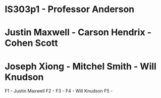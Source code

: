 # IS303p1 - Professor Anderson
# Justin Maxwell - Carson Hendrix - Cohen Scott
# Joseph Xiong - Mitchel Smith - Will Knudson

<!-- 
As a group and using Git/Github, write a program that plays the women’s soccer season as defined in Assignment 4. Modify the code to use functions as defined below. You can do more than what is required.

Everyone works on a Main function that calls other functions. Create the following functions:

1. Display an introduction to the game explaining rules and prompt for their name and display that in the welcome message. Return the name to the main program and store it in variable so it can be used throughout the program.

2. Display of menu and return choice. Store in variable and use this value to determine which function to call next.

3. Display list of all teams and allow the user to choose a team using a menu. Call the function again to let the user choose the opponent but do not display the team they chose previously. Remove that team from the list. Allow the user to select an opponent, and return team name. This function should receive a parameter but give it a default value if none is passed. You can use this function for both choosing the home team and the opponent team.

4. Play the game receiving both team names. Generate random scores without ties. Return W or L.

5. Display the final record for a team. Receive the home team data and display information.

NOTE: If there are more team members than functions that need to be created then the main function can be created by one individual. -->

F1 - Justin Maxwell
F2 - 
F3 - 
F4 - Will Knudson
F5 - 
